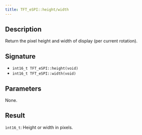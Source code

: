 ```yaml
---
title: TFT_eSPI::height/width 
---
```


## Description

Return the pixel height and width of display (per current rotation).

## Signature

* `int16_t TFT_eSPI::height(void)`
* `int16_t TFT_eSPI::width(void)`

## Parameters

None.

## Result

`ìnt16_t`: Height or width in pixels.

<!--
## Example

Cpp example of method in the context. Including all needed `#include`

``` cpp
#include <TFT_eSPI.h>

```
-->